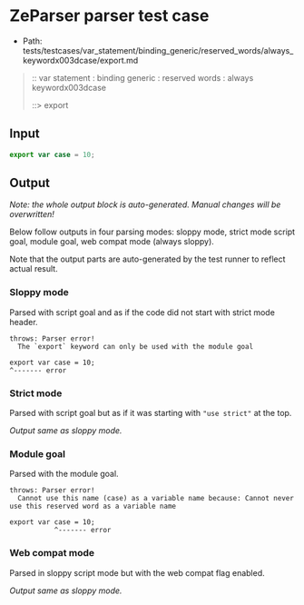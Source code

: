 # ZeParser parser test case

- Path: tests/testcases/var_statement/binding_generic/reserved_words/always_keywordx003dcase/export.md

> :: var statement : binding generic : reserved words : always keywordx003dcase
>
> ::> export

## Input

`````js
export var case = 10;
`````

## Output

_Note: the whole output block is auto-generated. Manual changes will be overwritten!_

Below follow outputs in four parsing modes: sloppy mode, strict mode script goal, module goal, web compat mode (always sloppy).

Note that the output parts are auto-generated by the test runner to reflect actual result.

### Sloppy mode

Parsed with script goal and as if the code did not start with strict mode header.

`````
throws: Parser error!
  The `export` keyword can only be used with the module goal

export var case = 10;
^------- error
`````

### Strict mode

Parsed with script goal but as if it was starting with `"use strict"` at the top.

_Output same as sloppy mode._

### Module goal

Parsed with the module goal.

`````
throws: Parser error!
  Cannot use this name (case) as a variable name because: Cannot never use this reserved word as a variable name

export var case = 10;
           ^------- error
`````


### Web compat mode

Parsed in sloppy script mode but with the web compat flag enabled.

_Output same as sloppy mode._

